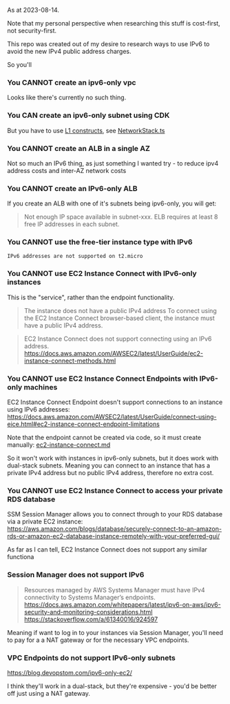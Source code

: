 As at 2023-08-14.

Note that my personal perspective when researching this stuff is cost-first, 
not security-first. 

This repo was created out of my desire to research ways to use IPv6 to avoid
the new IPv4 public address charges.

So you'll


### You CANNOT create an ipv6-only vpc

Looks like there's currently no such thing.


### You CAN create an ipv6-only subnet using CDK

But you have to use [L1 constructs](https://docs.aws.amazon.com/cdk/v2/guide/cfn_layer.html),
see [NetworkStack.ts](/infra/aws/cdk/src/NetworkStack.ts)


### You CANNOT create an ALB in a single AZ

Not so much an IPv6 thing, as just something I wanted try - to reduce
ipv4 address costs and inter-AZ network costs


### You CANNOT create an IPv6-only ALB

If you create an ALB with one of it's subnets being ipv6-only, you will get:

> Not enough IP space available in subnet-xxx. 
> ELB requires at least 8 free IP addresses in each subnet.


### You CANNOT use the free-tier instance type with IPv6

`IPv6 addresses are not supported on t2.micro`


### You CANNOT use EC2 Instance Connect with IPv6-only instances

This is the "service", rather than the endpoint functionality.

>The instance does not have a public IPv4 address
>To connect using the EC2 Instance Connect browser-based client, the instance must have a public IPv4 address.

> EC2 Instance Connect does not support connecting using an IPv6 address.
> https://docs.aws.amazon.com/AWSEC2/latest/UserGuide/ec2-instance-connect-methods.html


### You CANNOT use EC2 Instance Connect Endpoints with IPv6-only machines

EC2 Instance Connect Endpoint doesn't support connections to an instance using
IPv6 addresses:
https://docs.aws.amazon.com/AWSEC2/latest/UserGuide/connect-using-eice.html#ec2-instance-connect-endpoint-limitations

Note that the endpoint cannot be created via code, so it must create manually:
[ec2-instance-connect.md](/doc/ec2-instance-connect.md)

So it won't work with instances in ipv6-only subnets, but it does work with
dual-stack subnets. Meaning you can connect to an instance that has a private 
IPv4 address but no public IPv4 address, therefore no extra cost.

### You CANNOT use EC2 Instance Connect to access your private RDS database

SSM Session Manager allows you to connect through to your RDS database via
a private EC2 instance: https://aws.amazon.com/blogs/database/securely-connect-to-an-amazon-rds-or-amazon-ec2-database-instance-remotely-with-your-preferred-gui/

As far as I can tell, EC2 Instance Connect does not support any similar
functiona

### Session Manager does not support IPv6

> Resources managed by AWS Systems Manager must have IPv4 connectivity to Systems Manager’s endpoints.
> https://docs.aws.amazon.com/whitepapers/latest/ipv6-on-aws/ipv6-security-and-monitoring-considerations.html
> https://stackoverflow.com/a/61340016/924597

Meaning if want to log in to your instances via Session Manager, you'll need to 
pay for a a NAT gateway or for the necessary VPC endpoints.  


### VPC Endpoints do not support IPv6-only subnets

https://blog.devopstom.com/ipv6-only-ec2/

I think they'll work in a dual-stack, but they're expensive - you'd be better 
off just using a NAT gateway.


